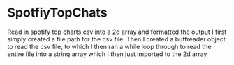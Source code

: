 # SpotfiyTopChats
Read in spotify top charts csv into a 2d array and formatted the output 
I first simply created a file path for the csv file. Then I created a buffreader object to read the csv file, to which I then ran a while loop through to read the entire file
into a string array which I then just imported to the 2d array 
